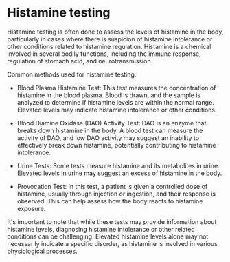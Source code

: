 # Histamine testing 

Histamine testing is often done to assess the levels of histamine in the body, particularly in cases where there is suspicion of histamine intolerance or other conditions related to histamine regulation. Histamine is a chemical involved in several bodily functions, including the immune response, regulation of stomach acid, and neurotransmission.

Common methods used for histamine testing:

* Blood Plasma Histamine Test: This test measures the concentration of histamine in the blood plasma. Blood is drawn, and the sample is analyzed to determine if histamine levels are within the normal range. Elevated levels may indicate histamine intolerance or other conditions.
        
* Blood Diamine Oxidase (DAO) Activity Test: DAO is an enzyme that breaks down histamine in the body. A blood test can measure the activity of DAO, and low DAO activity may suggest an inability to effectively break down histamine, potentially contributing to histamine intolerance.

* Urine Tests: Some tests measure histamine and its metabolites in urine. Elevated levels in urine may suggest an excess of histamine in the body.

* Provocation Test: In this test, a patient is given a controlled dose of histamine, usually through injection or ingestion, and their response is observed. This can help assess how the body reacts to histamine exposure.

It's important to note that while these tests may provide information about histamine levels, diagnosing histamine intolerance or other related conditions can be challenging. Elevated histamine levels alone may not necessarily indicate a specific disorder, as histamine is involved in various physiological processes.
